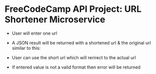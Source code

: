 # FreeCodeCamp API Project: URL Shortener Microservice

- User will enter one url
- A JSON result will be returned with a shortened url & the original url similar to this:


- User can use the short url which will rerirect to the actual url
- If entered value is not a valid format then error will be returned
